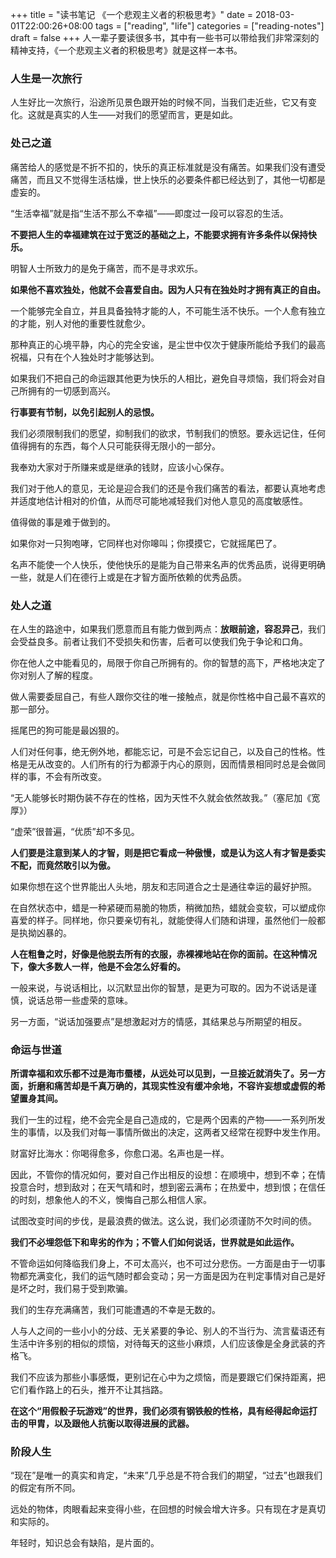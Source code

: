 +++
title = "读书笔记 《一个悲观主义者的积极思考》"
date = 2018-03-01T22:00:26+08:00
tags = ["reading", "life"]
categories = ["reading-notes"]
draft = false 
+++
人一辈子要读很多书，其中有一些书可以带给我们非常深刻的精神支持，《一个悲观主义者的积极思考》就是这样一本书。

<!--more-->
### 人生是一次旅行

人生好比一次旅行，沿途所见景色跟开始的时候不同，当我们走近些，它又有变化。这就是真实的人生——对我们的愿望而言，更是如此。

### 处己之道

痛苦给人的感觉是不折不扣的，快乐的真正标准就是没有痛苦。如果我们没有遭受痛苦，而且又不觉得生活枯燥，世上快乐的必要条件都已经达到了，其他一切都是虚妄的。

“生活幸福”就是指“生活不那么不幸福”——即度过一段可以容忍的生活。

**不要把人生的幸福建筑在过于宽泛的基础之上，不能要求拥有许多条件以保持快乐。**

明智人士所致力的是免于痛苦，而不是寻求欢乐。

**如果他不喜欢独处，他就不会喜爱自由。因为人只有在独处时才拥有真正的自由。**

一个能够完全自立，并且具备独特才能的人，不可能生活不快乐。一个人愈有独立的才能，别人对他的重要性就愈少。

那种真正的心境平静，内心的完全安谧，是尘世中仅次于健康所能给予我们的最高祝福，只有在个人独处时才能够达到。

如果我们不把自己的命运跟其他更为快乐的人相比，避免自寻烦恼，我们将会对自己所拥有的一切感到高兴。

**行事要有节制，以免引起别人的忌恨。**

我们必须限制我们的愿望，抑制我们的欲求，节制我们的愤怒。要永远记住，任何值得拥有的东西，每个人只可能获得无限小的一部分。

我奉劝大家对于所赚来或是继承的钱财，应该小心保存。

我们对于他人的意见，无论是迎合我们的还是令我们痛苦的看法，都要认真地考虑并适度地估计相对的价值，从而尽可能地减轻我们对他人意见的高度敏感性。

值得做的事是难于做到的。

如果你对一只狗咆哮，它同样也对你嗥叫；你摸摸它，它就摇尾巴了。

名声不能使一个人快乐，使他快乐的是能为自己带来名声的优秀品质，说得更明确一些，就是人们在德行上或是在才智方面所依赖的优秀品质。

### 处人之道

在人生的路途中，如果我们愿意而且有能力做到两点：**放眼前途，容忍异己**，我们会受益良多。前者让我们不受损失和伤害，后者可以使我们免于争论和口角。

你在他人之中能看见的，局限于你自己所拥有的。你的智慧的高下，严格地决定了你对别人了解的程度。

做人需要委屈自己，有些人跟你交往的唯一接触点，就是你性格中自己最不喜欢的那一部分。

摇尾巴的狗可能是最凶狠的。

人们对任何事，绝无例外地，都能忘记，可是不会忘记自己，以及自己的性格。性格是无从改变的。人们所有的行为都源于内心的原则，因而情景相同时总是会做同样的事，不会有所改变。

“无人能够长时期伪装不存在的性格，因为天性不久就会依然故我。”（塞尼加《宽厚》）

“虚荣”很普遍，“优质”却不多见。

**人们要是注意到某人的才智，则是把它看成一种傲慢，或是认为这人有才智是委实不配，而竟然敢引以为傲。**

如果你想在这个世界能出人头地，朋友和志同道合之士是通往幸运的最好护照。

在自然状态中，蜡是一种紧硬而易脆的物质，稍微加热，蜡就会变软，可以塑成你喜爱的样子。同样地，你只要亲切有礼，就能使得人们随和讲理，虽然他们一般都是执拗凶暴的。

**人在粗鲁之时，好像是他脱去所有的衣服，赤裸裸地站在你的面前。在这种情况下，像大多数人一样，他是不会怎么好看的。**

一般来说，与说话相比，以沉默显出你的智慧，是更为可取的。因为不说话是谨慎，说话总带一些虚荣的意味。

另一方面，“说话加强要点”是想激起对方的情感，其结果总与所期望的相反。

### 命运与世道

**所谓幸福和欢乐都不过是海市蜃楼，从远处可以见到，一旦接近就消失了。另一方面，折磨和痛苦却是千真万确的，其现实性没有缓冲余地，不容许妄想或虚假的希望置身其间。**

我们一生的过程，绝不会完全是自己造成的，它是两个因素的产物——一系列所发生的事情，以及我们对每一事情所做出的决定，这两者又经常在视野中发生作用。

财富好比海水：你喝得愈多，你愈口渴。名声也是一样。

因此，不管你的情况如何，要对自己作出相反的设想：在顺境中，想到不幸；在情投意合时，想到敌对；在天气晴和时，想到密云满布；在热爱中，想到恨；在信任的时刻，想象他人的不义，懊悔自己那么相信人家。

试图改变时间的步伐，是最浪费的做法。这么说，我们必须谨防不欠时间的债。

**我们不必埋怨低下和卑劣的作为；不管人们如何说话，世界就是如此运作。**

不管命运如何降临我们身上，不可太高兴，也不可过分悲伤。一方面是由于一切事物都充满变化，我们的运气随时都会变动；另一方面是因为在判定事情对自己是好是坏之时，我们易于受到欺骗。

我们的生存充满痛苦，我们可能遭遇的不幸是无数的。

人与人之间的一些小小的分歧、无关紧要的争论、别人的不当行为、流言蜚语还有生活中许多别的相似的烦恼，对待每天的这些小麻烦，人们应该像是全身武装的齐格飞。

我们不应该为那些小事感慨，更别记在心中为之烦恼，而是要跟它们保持距离，把它们看作路上的石头，推开不让其挡路。

**在这个“用假骰子玩游戏”的世界，我们必须有钢铁般的性格，具有经得起命运打击的甲胄，以及跟他人抗衡以取得进展的武器。**

### 阶段人生

“现在”是唯一的真实和肯定，“未来”几乎总是不符合我们的期望，“过去”也跟我们的假定有所不同。

远处的物体，肉眼看起来变得小些，在回想的时候会增大许多。只有现在才是真切和实际的。

年轻时，知识总会有缺陷，是片面的。